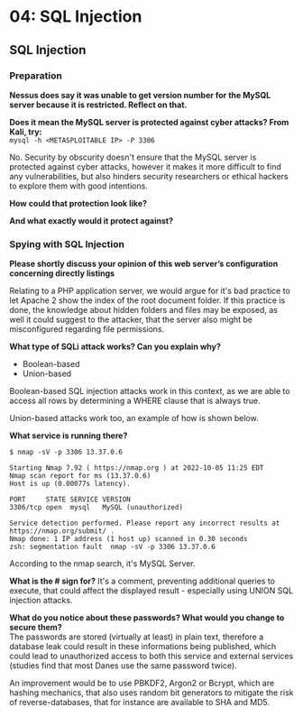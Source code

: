 # 04: SQL Injection

## SQL Injection

### Preparation

**Nessus does say it was unable to get version number for the MySQL server because it is restricted. Reflect on that.**

**Does it mean the MySQL server is protected against cyber attacks? From Kali, try:**  
`mysql -h <METASPLOITABLE IP> -P 3306`

No. Security by obscurity doesn't ensure that the MySQL server is protected against cyber attacks, however it makes it more difficult to find any vulnerabilities, but also hinders security researchers or ethical hackers to explore them with good intentions.

**How could that protection look like?**  


**And what exactly would it protect against?**  


### Spying with SQL Injection
**Please shortly discuss your opinion of this web server’s configuration concerning directly listings**

Relating to a PHP application server, we would argue for it's bad practice to let Apache 2 show the index of the root document folder. If this practice is done, the knowledge about hidden folders and files may be exposed, as well it could suggest to the attacker, that the server also might be misconfigured regarding file permissions.

**What type of SQLi attack works? Can you explain why?**  
* Boolean-based
* Union-based

Boolean-based SQL injection attacks work in this context, as we are able to access all rows by determining a WHERE clause that is always true.

Union-based attacks work too, an example of how is shown below.


**What service is running there?**
```
$ nmap -sV -p 3306 13.37.0.6

Starting Nmap 7.92 ( https://nmap.org ) at 2022-10-05 11:25 EDT
Nmap scan report for ms (13.37.0.6)
Host is up (0.00077s latency).

PORT     STATE SERVICE VERSION
3306/tcp open  mysql   MySQL (unauthorized)

Service detection performed. Please report any incorrect results at https://nmap.org/submit/ .
Nmap done: 1 IP address (1 host up) scanned in 0.30 seconds
zsh: segmentation fault  nmap -sV -p 3306 13.37.0.6
```

According to the nmap search, it's MySQL Server.

**What is the \# sign for?**
It's a comment, preventing additional queries to execute, that could affect the displayed result - especially using UNION SQL injection attacks.

**What do you notice about these passwords? What would you change to secure them?**  
The passwords are stored (virtually at least) in plain text, therefore a database leak could result in these informations being published, which could lead to unauthorized access to both this service and external services (studies find that most Danes use the same password twice).

An improvement would be to use PBKDF2, Argon2 or Bcrypt, which are hashing mechanics, that also uses random bit generators to mitigate the risk of reverse-databases, that for instance are available to SHA and MD5.


